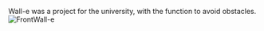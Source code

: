 Wall-e was a project for the university, with the function to avoid obstacles.
            ![FrontWall-e](https://user-images.githubusercontent.com/92666389/194114378-d4b1af7c-6795-4833-9fe8-e5280fbf1c1a.png)


